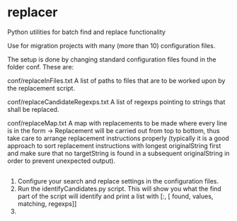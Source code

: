 # replacer
Python utilities for batch find and replace functionality

Use for migration projects with many (more than 10) configuration files.

The setup is done by changing standard configuration files found in the folder conf. These are:

conf/replaceInFiles.txt
A list of paths to files that are to be worked upon by the replacement script.

conf/replaceCandidateRegexps.txt
A list of regexps pointing to strings that shall be replaced.

conf/replaceMap.txt
A map with replacements to be made where every line is in the form
<originalString> -> <targetString>
Replacement will be carried out from top to bottom, thus take care to arrange replacement instructions properly (typically it is a good approach to sort replacement instructions with longest originalString first and make sure that no targetString is found in a subsequent originalString in order to prevent unexpected output).




##

1. Configure your search and replace settings in the configuration files.
2. Run the identifyCandidates.py script. This will show you what the find part of the script will identify and print a list with [<fileName>:<lineNo>, [ found, values, matching, regexps]]
3.
